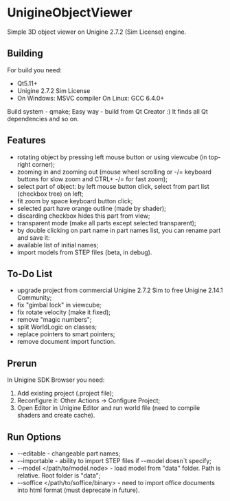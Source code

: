 # UnigineObjectViewer
Simple 3D object viewer on Unigine 2.7.2 (Sim License) engine.

## Building
For build you need:
- Qt5.11+
- Unigine 2.7.2 Sim License
- On Windows: MSVC compiler
  On Linux: GCC 6.4.0+
  
 Build system - qmake;
 Easy way - build from Qt Creator :) It finds all Qt dependencies and so on.
 
 ## Features
 - rotating object by pressing left mouse button or using viewcube (in top-right corner);
 - zooming in and zooming out (mouse wheel scrolling or -/= keyboard buttons for slow zoom and CTRL+ -/= for fast zoom);
 - select part of object: by left mouse button click, select from part list (checkbox tree) on left;
 - fit zoom by space keyboard button click;
 - selected part have orange outline (made by shader);
 - discarding checkbox hides this part from view;
 - transparent mode (make all parts except selected transparent);
 - by double clicking on part name in part names list, you can rename part and save it:
 - available list of initial names;
 - import models from STEP files (beta, in debug).

## To-Do List
- upgrade project from commercial Unigine 2.7.2 Sim to free Unigine 2.14.1 Community;
- fix "gimbal lock" in viewcube;
- fix rotate velocity (make it fixed);
- remove "magic numbers";
- split WorldLogic on classes;
- replace pointers to smart pointers;
- remove document import function.

## Prerun
In Unigine SDK Browser you need:
1. Add existing project (.project file);
2. Reconfigure it: Other Actions -> Configure Project;
3. Open Editor in Unigine Editor and run world file (need to compile shaders and create cache).

## Run Options
- --editable - changeable part names;
- --importable - ability to import STEP files if --model doesn`t specify;
- --model <name> </path/to/model.node> - load model from "data" folder. Path is relative. Root folder is "data";
- --soffice </path/to/soffice/binary> - need to import office documents into html format (must deprecate in future).
